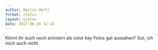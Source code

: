 ```yaml
---
author: Martin Hartl
format: status
layout: status
date: 2017-06-24 12:14
---
```

Könnt ihr euch noch erinnern als color key Fotos gut aussahen? Gut, ich mich auch nicht.